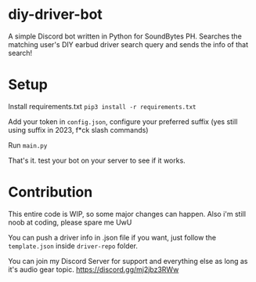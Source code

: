 # diy-driver-bot
 A simple Discord bot written in Python for SoundBytes PH. Searches the matching user's DIY earbud driver search query and sends the info of that search!

# Setup
Install requirements.txt `pip3 install -r requirements.txt`

Add your token in `config.json`, configure your preferred suffix (yes still using suffix in 2023, f*ck slash commands)

Run `main.py`

That's it. test your bot on your server to see if it works.

# Contribution
This entire code is WIP, so some major changes can happen. Also i'm still noob at coding, please spare me UwU

You can push a driver info in .json file if you want, just follow the `template.json` inside `driver-repo` folder.

You can join my Discord Server for support and everything else as long as it's audio gear topic.
https://discord.gg/mj2jbz3RWw
